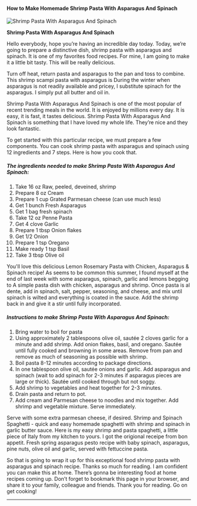             

#### How to Make Homemade Shrimp Pasta With Asparagus And Spinach

![Shrimp Pasta With Asparagus And Spinach](https://img-global.cpcdn.com/recipes/5282929873780736/751x532cq70/shrimp-pasta-with-asparagus-and-spinach-recipe-main-photo.jpg)

**Shrimp Pasta With Asparagus And Spinach**

Hello everybody, hope you’re having an incredible day today. Today, we’re going to prepare a distinctive dish, shrimp pasta with asparagus and spinach. It is one of my favorites food recipes. For mine, I am going to make it a little bit tasty. This will be really delicious.

Turn off heat, return pasta and asparagus to the pan and toss to combine. This shrimp scampi pasta with asparagus is During the winter when asparagus is not readily available and pricey, I substitute spinach for the asparagus. I simply put all butter and oil in.

Shrimp Pasta With Asparagus And Spinach is one of the most popular of recent trending meals in the world. It is enjoyed by millions every day. It is easy, it is fast, it tastes delicious. Shrimp Pasta With Asparagus And Spinach is something that I have loved my whole life. They’re nice and they look fantastic.

To get started with this particular recipe, we must prepare a few components. You can cook shrimp pasta with asparagus and spinach using 12 ingredients and 7 steps. Here is how you cook that.

##### The ingredients needed to make Shrimp Pasta With Asparagus And Spinach:

1.  Take 16 oz Raw, peeled, deveined, shrimp
2.  Prepare 8 oz Cream
3.  Prepare 1 cup Grated Parmesan cheese (can use much less)
4.  Get 1 bunch Fresh Asparagus
5.  Get 1 bag fresh spinach
6.  Take 12 oz Penne Pasta
7.  Get 4 clove Garlic
8.  Prepare 1 tbsp Onion flakes
9.  Get 1/2 Onion
10.  Prepare 1 tsp Oregano
11.  Make ready 1 tsp Basil
12.  Take 3 tbsp Olive oil

You'll love this delicious Lemon Rosemary Pasta with Chicken, Asparagus & Spinach recipe! As seems to be common this summer, I found myself at the end of last week with some asparagus, spinach, garlic and lemons begging to A simple pasta dish with chicken, asparagus and shrimp. Once pasta is al dente, add in spinach, salt, pepper, seasoning, and cheese, and mix until spinach is wilted and everything is coated in the sauce. Add the shrimp back in and give it a stir until fully incorporated.

##### Instructions to make Shrimp Pasta With Asparagus And Spinach:

1.  Bring water to boil for pasta
2.  Using approximately 2 tablespoons olive oil, sautée 2 cloves garlic for a minute and add shrimp. Add onion flakes, basil, and oregano. Sautée until fully cooked and browning in some areas. Remove from pan and remove as much of seasoning as possible with shrimp.
3.  Boil pasta 8-12 minutes according to package directions.
4.  In one tablespoon olive oil, sautée onions and garlic. Add asparagus and spinach (wait to add spinach for 2-3 minutes if asparagus pieces are large or thick). Sautée until cooked through but not soggy.
5.  Add shrimp to vegetables and heat together for 2-3 minutes.
6.  Drain pasta and return to pot.
7.  Add cream and Parmesan cheese to noodles and mix together. Add shrimp and vegetable mixture. Serve immediately.

Serve with some extra parmesan cheese, if desired. Shrimp and Spinach Spaghetti - quick and easy homemade spaghetti with shrimp and spinach in garlic butter sauce. Here is my easy shrimp and pasta spaghetti, a little piece of Italy from my kitchen to yours. I got the origional receipe from bon appetit. Fresh spring asparagus pesto recipe with baby spinach, asparagus, pine nuts, olive oil and garlic, served with fettuccine pasta.

So that is going to wrap it up for this exceptional food shrimp pasta with asparagus and spinach recipe. Thanks so much for reading. I am confident you can make this at home. There’s gonna be interesting food at home recipes coming up. Don’t forget to bookmark this page in your browser, and share it to your family, colleague and friends. Thank you for reading. Go on get cooking!

* * *